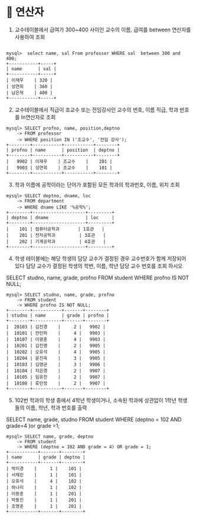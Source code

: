 # 📌 연산자 

1. 교수테이블에서 급여가 300~400 사이인 교수의 이름, 급여를 between 연산자를 사용하여 조회
```

mysql>  select name, sal From professor WHERE sal  between 300 and 400;
+-----------+-----+
| name      | sal |
+-----------+-----+
| 이재우    | 320 |
| 성연희    | 360 |
| 남은혁    | 400 |
+-----------+-----+
````



2. 교수테이블에서 직급이 조교수 또는 전임강사인 교수의 번호, 이름 직급, 학과 번호를 In연산자로 조회

```
mysql> SELECT profno, name, position,deptno
    -> FROM professor
    -> WHERE position IN ('조교수', '전임 강사');
+--------+-----------+-----------+--------+
| profno | name      | position  | deptno |
+--------+-----------+-----------+--------+
|   9902 | 이재우    | 조교수    |    201 |
|   9903 | 성연희    | 조교수    |    101 |
+--------+-----------+-----------+--------+
```

3. 학과 이름에 공학이라는 단어가 포함된 모든 학과의 학과번호, 이름, 위치 조회 
```
mysql> SELECT deptno, dname, loc
    -> FROM department
    -> WHERE dname LIKE '%공학%';
+--------+--------------------+---------+
| deptno | dname              | loc     |
+--------+--------------------+---------+
|    101 | 컴퓨터공학과       | 1호관   |
|    201 | 전자공학과         | 3호관   |
|    202 | 기계공학과         | 4호관   |
+--------+--------------------+---------+
```

4. 학생 테이블에는 해당 학생의 담당 교수가 결정된 경우 교수번호가 함께 저장되어 있다
담당 교수가 결정된 학생의 학번, 이름, 학년 담당 교수 번호를 조회 하시오

SELECT studno, name, grade, profno 
FROM student 
WHERE profno IS NOT NULL;

```
mysql> SELECT studno, name, grade, profno
    -> FROM student
    -> WHERE profno IS NOT NULL;
+--------+-----------+-------+--------+
| studno | name      | grade | profno |
+--------+-----------+-------+--------+
|  20103 | 김진경    |     2 |   9902 |
|  10101 | 전인하    |     4 |   9903 |
|  10107 | 이광훈    |     4 |   9903 |
|  10201 | 김진영    |     2 |   9905 |
|  10202 | 오유석    |     4 |   9905 |
|  10204 | 윤진욱    |     3 |   9905 |
|  10103 | 김영균    |     3 |   9906 |
|  10104 | 지은경    |     2 |   9907 |
|  10105 | 임유진    |     2 |   9907 |
|  10108 | 류민정    |     2 |   9907 |
+--------+-----------+-------+--------+
```

5. 102번 학과의 학생 중에서 4학년 학생이거나, 소속된 학과에 상관없이 1학년 학생들의 이름, 학년, 학과 번호를 출력

SELECT name, grade, studno
FROM student 
WHERE (deptno = 102 AND grade=4 )or grade =1;
```
mysql> SELECT name, grade, deptno
    -> FROM student
    -> WHERE (deptno = 102 AND grade = 4) OR grade = 1;
+-----------+-------+--------+
| name      | grade | deptno |
+-----------+-------+--------+
| 박미경    |     1 |    101 |
| 서재진    |     1 |    101 |
| 오유석    |     4 |    102 |
| 하나리    |     1 |    102 |
| 이동훈    |     1 |    201 |
| 박동진    |     1 |    201 |
| 조명훈    |     1 |    201 |
+-----------+-------+--------+
```
